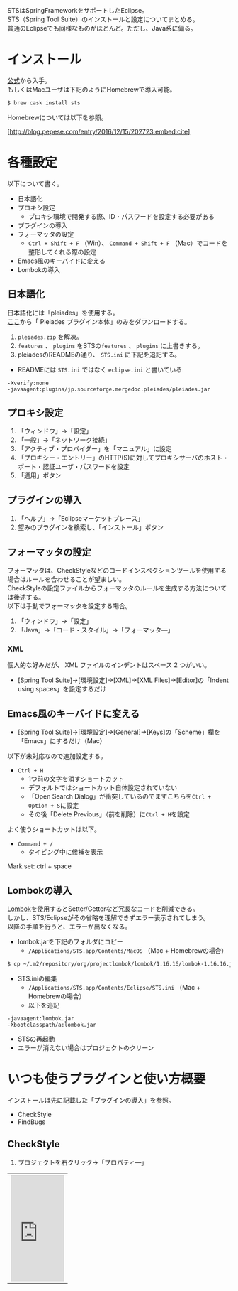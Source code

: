 STSはSpringFrameworkをサポートしたEclipse。  
STS（Spring Tool Suite）のインストールと設定についてまとめる。  
普通のEclipseでも同様なものがほとんど。ただし、Java系に偏る。

# インストール

[公式](http://www.springsource.org/downloads/sts-ggts)から入手。  
もしくはMacユーザは下記のようにHomebrewで導入可能。

```sh
$ brew cask install sts
```

Homebrewについては以下を参照。

[http://blog.pepese.com/entry/2016/12/15/202723:embed:cite]

# 各種設定

以下について書く。

- 日本語化
- プロキシ設定
  - プロキシ環境で開発する際、ID・パスワードを設定する必要がある
- プラグインの導入
- フォーマッタの設定
  - ```Ctrl + Shift + F``` （Win）、 ```Command + Shift + F``` （Mac）でコードを整形してくれる際の設定
- Emacs風のキーバイドに変える
- Lombokの導入

## 日本語化

日本語化には「pleiades」を使用する。  
[ここ](http://mergedoc.sourceforge.jp/)から「 Pleiades プラグイン本体」のみをダウンロードする。

1. ```pleiades.zip``` を解凍。
1. ```features``` 、 ```plugins``` をSTSの```features``` 、 ```plugins``` に上書きする。
1. pleiadesのREADMEの通り、 ```STS.ini``` に下記を追記する。
  - READMEには ```STS.ini``` ではなく ```eclipse.ini``` と書いている

```
-Xverify:none
-javaagent:plugins/jp.sourceforge.mergedoc.pleiades/pleiades.jar
```

## プロキシ設定

1. 「ウィンドウ」→「設定」
1. 「一般」→「ネットワーク接続」
1. 「アクティブ・プロバイダー」を「マニュアル」に設定
1. 「プロキシー・エントリー」のHTTP(S)に対してプロキシサーバのホスト・ポート・認証ユーザ・パスワードを設定
1. 「適用」ボタン

## プラグインの導入

1. 「ヘルプ」→「Eclipseマーケットプレース」
1. 望みのプラグインを検索し、「インストール」ボタン

## フォーマッタの設定

フォーマッタは、CheckStyleなどのコードインスペクションツールを使用する場合はルールを合わせることが望ましい。  
CheckStyleの設定ファイルからフォーマッタのルールを生成する方法については後述する。  
以下は手動でフォーマッタを設定する場合。

1. 「ウィンドウ」→「設定」
1. 「Java」→「コード・スタイル」→「フォーマッタ―」

### XML

個人的な好みだが、 XML ファイルのインデントはスペース 2 つがいい。

- [Spring Tool Suite]→[環境設定]→[XML]→[XML Files]→[Editor]の「Indent using spaces」を設定するだけ

## Emacs風のキーバイドに変える

- [Spring Tool Suite]→[環境設定]→[General]→[Keys]の「Scheme」欄を「Emacs」にするだけ（Mac）

以下が未対応なので追加設定する。

- ```Ctrl + H```
    - 1つ前の文字を消すショートカット
    - デフォルトではショートカット自体設定されていない
    - 「Open Search Dialog」が衝突しているのでまずこちらを```Ctrl + Option + S```に設定
    - その後「Delete Previous」（前を削除）に```Ctrl + H```を設定

よく使うショートカットは以下。

- ```Command + /```
    - タイピング中に候補を表示


Mark set: ctrl + space

## Lombokの導入

[Lombok](https://projectlombok.org)を使用するとSetter/Getterなど冗長なコードを削減できる。  
しかし、STS/Eclipseがその省略を理解できずエラー表示されてしまう。  
以降の手順を行うと、エラーが出なくなる。

- lombok.jarを下記のフォルダにコピー
  - ```/Applications/STS.app/Contents/MacOS``` （Mac + Homebrewの場合）

```sh
$ cp ~/.m2/repository/org/projectlombok/lombok/1.16.16/lombok-1.16.16.jar /Applications/STS.app/Contents/MacOS/lombok.jar
```

- STS.iniの編集
  - ```/Applications/STS.app/Contents/Eclipse/STS.ini``` （Mac + Homebrewの場合）
  - 以下を追記

```
-javaagent:lombok.jar
-Xbootclasspath/a:lombok.jar
```

- STSの再起動
- エラーが消えない場合はプロジェクトのクリーン

# いつも使うプラグインと使い方概要

インストールは先に記載した「プラグインの導入」を参照。

- CheckStyle
- FindBugs

## CheckStyle

1. プロジェクトを右クリック→「プロパティ―」

<table border="0">
<tr>
<td>
<iframe src="http://rcm-jp.amazon.co.jp/e/cm?t=tanakakns-22&o=9&p=8&l=as1&asins=4797367474&ref=qf_sp_asin_til&fc1=000000&IS2=1&lt1=_blank&m=amazon&lc1=0000FF&bc1=000000&bg1=FFFFFF&f=ifr" style="width:120px;height:240px;" scrolling="no" marginwidth="0" marginheight="0" frameborder="0"></iframe>
</td>
</tr>
</table>
